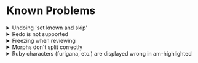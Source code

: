 # Known Problems

<details>
  <summary style="display:list-item">Undoing 'set known and skip'</summary>

> There is a bug that occurs when you do the following:
>    1. Open Anki
>    2. Go to a deck and click 'Study Now'
>    3. Only 'set known and skip' cards
        > <br>
>
>  If you do this then those actions cannot be undone immediately.
> You can easily fix this by simply answering (or basically doing anything to) the next card, and you can now just undo
> twice and the previous 'set known and skip' will be undone.
>
>  This is a weird bug, but I suspect it is due to some guards Anki has about not being able to undo something until the
> user has made a change manually first ('set known and skip' only makes changes programmatically).
>
</details>


<details>
  <summary style="display:list-item">Redo is not supported</summary>

> Redoing, i.e. undoing an undo (Ctrl+Shift+Z), is a nightmare to handle with the current Anki API. Since it is a rarely
> used feature, it is not worth the required time and effort to make sure it always works. Redo _might_ work just fine,
> but
> it also might not. Use it at your own risk.
</details>



<details>
  <summary style="display:list-item">Freezing when reviewing</summary>

> AnkiMorphs uses the Anki API to run in the background after you answer a card, which then
> displays a progress bar of how many cards have been skipped:
>
> <img src="../img/skipping-progress.png" alt="image" width="40%" height="auto">
>
> The Anki API has a rare bug where it sometimes gets in a deadlock and just says 'Processing...' forever.
>
> <img src="../img/skipping-freeze.png" alt="image" width="40%" height="auto">
>
> When this happens you have to restart Anki.

</details>


<details>
  <summary style="display:list-item">Morphs don't split correctly</summary>

> Anki stores text on cards as HTML, and this can cause some weird/unexpected problems. One such problems is that
> line breaks are actually stored as `<br>`.
>
> Here is how it looks on the card:
>
>```plaintext
>Hello.
>Goodbye.
>```
>
>This is how it is actually stored:
>
>```plaintext
>Hello.<br>Goodbye.
>```
>
>Most morphemizers completely ignore the unicode equivalent of `<br>`, which results in them interpreting the text as:
>
>```plaintext
>Hello.Goodbye.
>```
>
>To fix this problem, we can use the [find and replace feature](https://docs.ankiweb.net/browsing.html#find-and-replace)
> in Anki to add a whitespace between before the `<br>` on all our cards:
![find_and_replace_split.png](../img/find_and_replace_split.png)
> Where the `Find` field has this:
>```plaintext
>(\S)<br>
>```
>The `(\S)` part finds a non-whitespace character and saves it for later.
>
>And then the `Replace With` field has this:
>```plaintext
>${1} <br>
>```
>The `${1}` part re-inserts the `(\S)` character that was found earlier.



</details>


<details>
  <summary style="display:list-item">Ruby characters (furigana, etc.) are displayed wrong in am-highlighted</summary>

> When morphs are not recognized in the same way that the ruby characters intended, then we can get ugly things like this:
>
> <img src="../img/furigana-bug.png" alt="image" width="70%" height="auto">
>
> This is because `錬金術師` gets split into -> `[錬金術, 師]` and the ruby characters are after the second morph, so
> they only attach to that one. Fixing this programmatically is not possible, unfortunately. 
> 
>If you _really_ wanted to
> fix this particular card then you would have to do some manual editing to the ruby characters in the original field,
> e.g. splitting it into two different parts:
> ``` 
> original:
> 錬金術師[れんきんじゅつし]
> 
> split:
> 錬金術[れんきんじゅ]師[つし]
> ```
> then `am-highlighted` will produce this instead:
> 
> <img src="../img/furigana-bug-fixed.png" alt="image" width="60%" height="auto">

</details>

